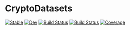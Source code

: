 # CryptoDatasets

[![Stable](https://img.shields.io/badge/docs-stable-blue.svg)](https://g-gundam.github.io/CryptoDatasets.jl/stable/)
[![Dev](https://img.shields.io/badge/docs-dev-blue.svg)](https://g-gundam.github.io/CryptoDatasets.jl/dev/)
[![Build Status](https://github.com/g-gundam/CryptoDatasets.jl/actions/workflows/CI.yml/badge.svg?branch=main)](https://github.com/g-gundam/CryptoDatasets.jl/actions/workflows/CI.yml?query=branch%3Amain)
[![Build Status](https://travis-ci.com/g-gundam/CryptoDatasets.jl.svg?branch=main)](https://travis-ci.com/g-gundam/CryptoDatasets.jl)
[![Coverage](https://codecov.io/gh/g-gundam/CryptoDatasets.jl/branch/main/graph/badge.svg)](https://codecov.io/gh/g-gundam/CryptoDatasets.jl)
